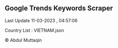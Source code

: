 

## Google Trends Keywords Scraper 
 
Last Update 11-03-2023 , 04:57:06

Country List :
VIETNAM.json



© Abdul Muttaqin 
